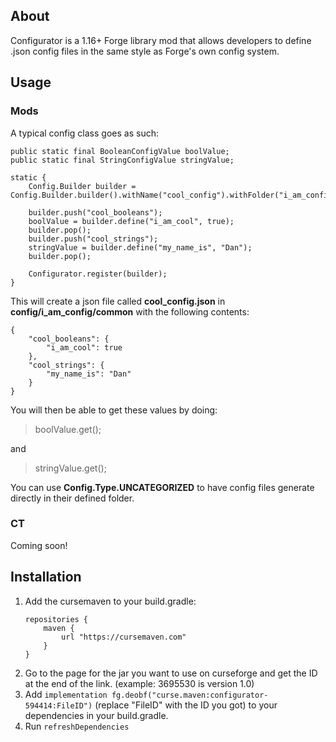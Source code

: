 ## About
Configurator is a 1.16+ Forge library mod that allows developers to define .json config files in the same style as Forge's own config system.

## Usage

### Mods

A typical config class goes as such:

    public static final BooleanConfigValue boolValue;
    public static final StringConfigValue stringValue;
    
    static {
        Config.Builder builder = Config.Builder.builder().withName("cool_config").withFolder("i_am_config").ofType(Config.Type.COMMON);
        
        builder.push("cool_booleans");
        boolValue = builder.define("i_am_cool", true);
        builder.pop();
        builder.push("cool_strings");
        stringValue = builder.define("my_name_is", "Dan");
        builder.pop();
        
        Configurator.register(builder);
    }

This will create a json file called **cool_config.json** in **config/i_am_config/common** with the following contents:

    {
        "cool_booleans": {
            "i_am_cool": true
        },
        "cool_strings": {
            "my_name_is": "Dan"
        }
    }

You will then be able to get these values by doing:

> boolValue.get();

and 

> stringValue.get();


You can use **Config.Type.UNCATEGORIZED** to have config files generate directly in their defined folder.

### CT

Coming soon!

## Installation

1. Add the cursemaven to your build.gradle:
    ```
   repositories {
        maven {
            url "https://cursemaven.com"
        }
    }
    ```
2. Go to the page for the jar you want to use on curseforge and get the ID at the end of the link. (example: 3695530 is version 1.0)
3. Add `implementation fg.deobf("curse.maven:configurator-594414:FileID")` (replace "FileID" with the ID you got) to your dependencies in your build.gradle.
4. Run `refreshDependencies`
